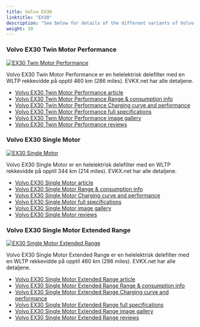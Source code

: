 ```yaml
---
title: Volvo EX30
linktitle: "EX30"
description: "See below for details of the different variants of Volvo EX30"
weight: 30
---
```

### Volvo EX30 Twin Motor Performance

<a href="/models/volvo/ex30/ex30_twin_motor_performance/"><img src="https://media.evkx.net/multimedia/models/volvo/ex30/ex30_twin_motor_performance/main_1_st.jpg" class="img-fluid" alt="EX30 Twin Motor Performance" ></a>

Volvo EX30 Twin Motor Performance er en helelektrisk delefilter med en WLTP rekkevidde på opptil 460 km (286 miles). EVKX.net har alle detaljene. 

- [Volvo EX30 Twin Motor Performance article](/models/volvo/ex30/ex30_twin_motor_performance/)
- [Volvo EX30 Twin Motor Performance Range & consumption info](/models/volvo/ex30/ex30_twin_motor_performance/rangeandconsumption)
- [Volvo EX30 Twin Motor Performance Charging curve and performance](/models/volvo/ex30/ex30_twin_motor_performance/chargingcurve)
- [Volvo EX30 Twin Motor Performance full specifications](/models/volvo/ex30/ex30_twin_motor_performance/specifications)
- [Volvo EX30 Twin Motor Performance image gallery](/models/volvo/ex30/ex30_twin_motor_performance/gallery)
- [Volvo EX30 Twin Motor Performance reviews](/models/volvo/ex30/ex30_twin_motor_performance/reviews)

### Volvo EX30 Single Motor

<a href="/models/volvo/ex30/ex30_single_motor/"><img src="https://media.evkx.net/multimedia/models/volvo/ex30/ex30_single_motor/main_1_st.jpg" class="img-fluid" alt="EX30 Single Motor" ></a>

Volvo EX30 Single Motor er en helelektrisk delefilter med en WLTP rekkevidde på opptil 344 km (214 miles). EVKX.net har alle detaljene. 

- [Volvo EX30 Single Motor article](/models/volvo/ex30/ex30_single_motor/)
- [Volvo EX30 Single Motor Range & consumption info](/models/volvo/ex30/ex30_single_motor/rangeandconsumption)
- [Volvo EX30 Single Motor Charging curve and performance](/models/volvo/ex30/ex30_single_motor/chargingcurve)
- [Volvo EX30 Single Motor full specifications](/models/volvo/ex30/ex30_single_motor/specifications)
- [Volvo EX30 Single Motor image gallery](/models/volvo/ex30/ex30_single_motor/gallery)
- [Volvo EX30 Single Motor reviews](/models/volvo/ex30/ex30_single_motor/reviews)

### Volvo EX30 Single Motor Extended Range

<a href="/models/volvo/ex30/ex30_single_motor_extended_range/"><img src="https://media.evkx.net/multimedia/models/volvo/ex30/ex30_single_motor_extended_range/main_1_st.jpg" class="img-fluid" alt="EX30 Single Motor Extended Range" ></a>

Volvo EX30 Single Motor Extended Range er en helelektrisk delefilter med en WLTP rekkevidde på opptil 460 km (286 miles). EVKX.net har alle detaljene. 

- [Volvo EX30 Single Motor Extended Range article](/models/volvo/ex30/ex30_single_motor_extended_range/)
- [Volvo EX30 Single Motor Extended Range Range & consumption info](/models/volvo/ex30/ex30_single_motor_extended_range/rangeandconsumption)
- [Volvo EX30 Single Motor Extended Range Charging curve and performance](/models/volvo/ex30/ex30_single_motor_extended_range/chargingcurve)
- [Volvo EX30 Single Motor Extended Range full specifications](/models/volvo/ex30/ex30_single_motor_extended_range/specifications)
- [Volvo EX30 Single Motor Extended Range image gallery](/models/volvo/ex30/ex30_single_motor_extended_range/gallery)
- [Volvo EX30 Single Motor Extended Range reviews](/models/volvo/ex30/ex30_single_motor_extended_range/reviews)

